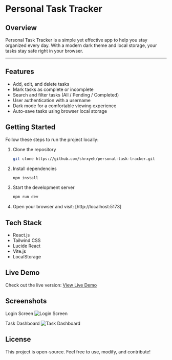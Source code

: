 # Personal Task Tracker

## Overview

Personal Task Tracker is a simple yet effective app to help you stay organized every day. With a modern dark theme and local storage, your tasks stay safe right in your browser.

---

## Features

- Add, edit, and delete tasks
- Mark tasks as complete or incomplete
- Search and filter tasks (All / Pending / Completed)
- User authentication with a username
- Dark mode for a comfortable viewing experience
- Auto-save tasks using browser local storage


## Getting Started

Follow these steps to run the project locally:

1. Clone the repository  
   ```bash
   git clone https://github.com/shrxyeh/personal-task-tracker.git

2. Install dependencies

   ```bash
   npm install
   ```

3. Start the development server

   ```bash
   npm run dev
   ```

4. Open your browser and visit: [http://localhost:5173]


## Tech Stack

* React.js
* Tailwind CSS
* Lucide React
* Vite.js
* LocalStorage 


## Live Demo

Check out the live version:
[View Live Demo](https://personal-task-tracker-url.vercel.app)


## Screenshots

Login Screen
![Login Screen](./public/screenshot-login.png)

Task Dashboard
![Task Dashboard](./public/screenshot-dashboard.png)


## License

This project is open-source. Feel free to use, modify, and contribute!


